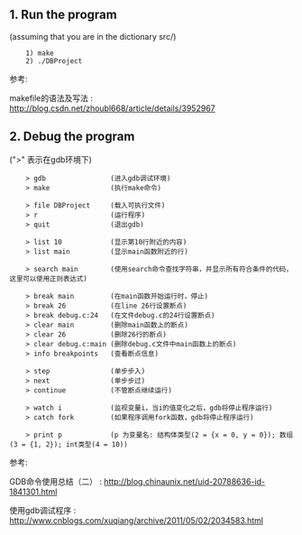 ## 1. Run the program 
(assuming that you are in the dictionary src/)
```
    1) make
    2) ./DBProject
```
参考: 

makefile的语法及写法  : http://blog.csdn.net/zhoubl668/article/details/3952967
## 2. Debug the program
(">" 表示在gdb环境下)
```
    > gdb                (进入gdb调试环境)
    > make               (执行make命令)

    > file DBProject     (载入可执行文件)
    > r                  (运行程序)
    > quit               (退出gdb)

    > list 10            (显示第10行附近的内容)
    > list main          (显示main函数附近的行)

    > search main        (使用search命令查找字符串，并显示所有符合条件的代码，这里可以使用正则表达式)

    > break main         (在main函数开始运行时，停止)
    > break 26           (在line 26行设置断点)
    > break debug.c:24   (在文件debug.c的24行设置断点)
    > clear main         (删除main函数上的断点)
    > clear 26           (删除26行的断点)
    > clear debug.c:main (删除debug.c文件中main函数上的断点)
    > info breakpoints   (查看断点信息)

    > step               (单步步入)
    > next               (单步步过)
    > continue           (不管断点继续运行)

    > watch i            (监视变量i，当i的值变化之后，gdb将停止程序运行)
    > catch fork         (如果程序调用fork函数，gdb将停止程序运行)

    > print p            (p 为变量名: 结构体类型(2 = {x = 0, y = 0}); 数组(3 = {1, 2}); int类型(4 = 10))

```
参考: 

GDB命令使用总结（二） : http://blog.chinaunix.net/uid-20788636-id-1841301.html

使用gdb调试程序       : http://www.cnblogs.com/xuqiang/archive/2011/05/02/2034583.html
